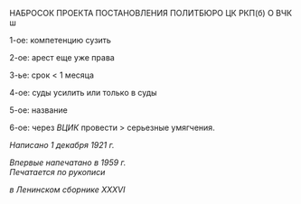 НАБРОСОК ПРОЕКТА ПОСТАНОВЛЕНИЯ ПОЛИТБЮРО ЦК РКП(б) О ВЧК ш

1-ое: компетенцию сузить

2-ое: арест еще уже права

3-ье: срок < 1 месяца

4-ое: суды усилить или только в суды

5-ое: название

6-ое: через _ВЦИК_ провести > серьезные умягчения.

_Написано 1 декабря 1921 г._

_Впервые напечатано в 1959 г.                                                              Печатается по рукописи_

_в Ленинском сборнике_ _XXXVI_